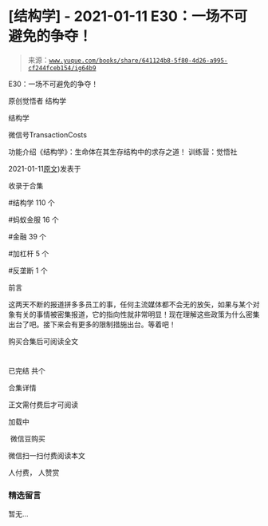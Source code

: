 # [结构学] - 2021-01-11 E30：一场不可避免的争夺！

> 来源：[`www.yuque.com/books/share/641124b8-5f80-4d26-a995-cf244fceb154/ig64b9`](https://www.yuque.com/books/share/641124b8-5f80-4d26-a995-cf244fceb154/ig64b9)



E30：一场不可避免的争夺！ 

原创觉悟者 结构学 

结构学 

微信号TransactionCosts 

功能介绍《结构学》：生命体在其生存结构中的求存之道！ 训练营：觉悟社 

2021-01-11[原文](https://mp.weixin.qq.com/s?__biz=MzIzMDYwOTM0Mg==&mid=2247485082&idx=1&sn=c8b4d505292d900ca750fa2a4541cc88&chksm=e8b19e4bdfc6175d3ce68f21fb0530372d2723fa81da0a447f3b7e60c39e37804456fa006cab#rd))发表于 

收录于合集 

#结构学 110 个 

#蚂蚁金服 16 个 

#金融 39 个 

#加杠杆 5 个 

#反垄断 1 个 

前言 

这两天不断的报道拼多多员工的事，任何主流媒体都不会无的放矢，如果与某个对象有关的事情被密集报道，它的指向性就非常明显！现在理解这些政策为什么密集出台了吧。接下来会有更多的限制措施出台。等着吧！ 

购买合集后可阅读全文 

# 

已完结 共个 

合集详情 

正文需付费后才可阅读 

加载中 

 微信豆购买 

微信扫一扫付费阅读本文 

人付费， 人赞赏 

### 精选留言 

暂无...